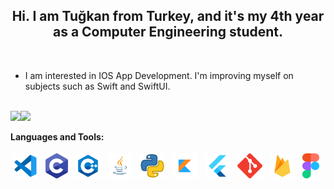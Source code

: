 <!-- Heading -->
<h2 align="center"> Hi. I am Tuğkan from Turkey, and it's my 4th year as a Computer Engineering student.</h1></br>


<!-- Currently works -->

- I am interested in IOS App Development. I'm improving myself on subjects such as Swift and SwiftUI.</br> </br>

<!-- General Informations -->

<img height="140px" src="https://github-readme-stats.vercel.app/api?username=tgknyhn&hide_title=true&hide_border=true&show_icons=true&include_all_commits=true&count_private=true&line_height=21&text_color=000&icon_color=000&bg_color=0,ea6161,ffc64d,fffc4d,52fa5a&theme=graywhite"/><img height="140px" src="https://github-readme-stats.vercel.app/api/top-langs/?username=tgknyhn&hide=html&hide_title=true&hide_border=true&layout=compact&langs_count=8&text_color=000&icon_color=fff&bg_color=0,52fa5a,4dfcff,c64dff&theme=graywhite" />


<!-- Tools & Technologies -->

**Languages and Tools:**

<p>
<img src="https://github.com/tgknyhn/tgknyhn/blob/main/images/vsc_icon.png" height="40" style="vertical-align:down; margin:4px" alt="Visual Studio Code">
<img src="https://github.com/tgknyhn/tgknyhn/blob/main/images/c_icon.png" height="40" style="vertical-align:down; margin:4px" alt="C">
<img src="https://github.com/tgknyhn/tgknyhn/blob/main/images/cpp_icon.png" height="40" style="vertical-align:down; margin:4px" alt="C++">
<img src="https://github.com/tgknyhn/tgknyhn/blob/main/images/java_icon.png" height="40" style="vertical-align:down; margin:4px" alt="Java">
<img src="https://github.com/tgknyhn/tgknyhn/blob/main/images/python_icon.png" height="40" style="vertical-align:down; margin:4px" alt="Python">
<img src="https://github.com/tgknyhn/tgknyhn/blob/main/images/kotlin_icon.png" height="40" style="vertical-align:down; margin:4px" alt="Kotlin">
<img src="https://github.com/tgknyhn/tgknyhn/blob/main/images/flutter_icon.png" height="40" style="vertical-align:down; margin:4px" alt="Flutter">
<img src="https://github.com/tgknyhn/tgknyhn/blob/main/images/git_icon.png" height="40" style="vertical-align:down; margin:4px" alt="Git">
<img src="https://github.com/tgknyhn/tgknyhn/blob/main/images/firebase_icon.png" height="40" style="vertical-align:down; margin:4px" alt="Firebase">
<img src="https://github.com/tgknyhn/tgknyhn/blob/main/images/figma_icon.png" height="40" style="vertical-align:down; margin:4px" alt="Figma">
</p>
